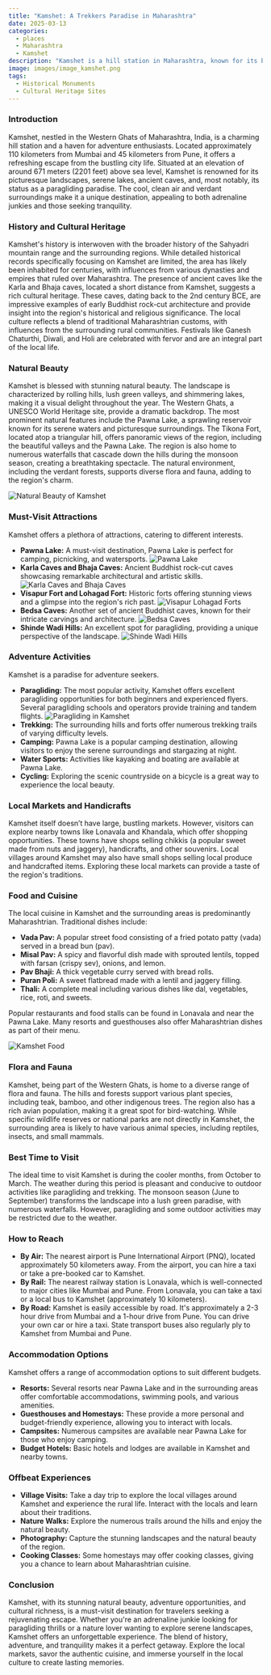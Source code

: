 ```yaml
---
title: "Kamshet: A Trekkers Paradise in Maharashtra"
date: 2025-03-13
categories:
  - places
  - Maharashtra
  - Kamshet
description: "Kamshet is a hill station in Maharashtra, known for its breathtaking views and adventure sports like paragliding. It offers serene landscapes, lush forests, and scenic waterfalls, making it a perfect destination for nature lovers and trekkers. Located near Pune, Kamshet is a hidden gem offering tranquility and adventure in equal measure."
image: images/image_kamshet.png
tags: 
  - Historical Monuments
  - Cultural Heritage Sites
---
```



### **Introduction**

Kamshet, nestled in the Western Ghats of Maharashtra, India, is a charming hill station and a haven for adventure enthusiasts. Located approximately 110 kilometers from Mumbai and 45 kilometers from Pune, it offers a refreshing escape from the bustling city life. Situated at an elevation of around 671 meters (2201 feet) above sea level, Kamshet is renowned for its picturesque landscapes, serene lakes, ancient caves, and, most notably, its status as a paragliding paradise. The cool, clean air and verdant surroundings make it a unique destination, appealing to both adrenaline junkies and those seeking tranquility.

### **History and Cultural Heritage**

Kamshet's history is interwoven with the broader history of the Sahyadri mountain range and the surrounding regions. While detailed historical records specifically focusing on Kamshet are limited, the area has likely been inhabited for centuries, with influences from various dynasties and empires that ruled over Maharashtra. The presence of ancient caves like the Karla and Bhaja caves, located a short distance from Kamshet, suggests a rich cultural heritage. These caves, dating back to the 2nd century BCE, are impressive examples of early Buddhist rock-cut architecture and provide insight into the region's historical and religious significance. The local culture reflects a blend of traditional Maharashtrian customs, with influences from the surrounding rural communities. Festivals like Ganesh Chaturthi, Diwali, and Holi are celebrated with fervor and are an integral part of the local life.

### **Natural Beauty**

Kamshet is blessed with stunning natural beauty. The landscape is characterized by rolling hills, lush green valleys, and shimmering lakes, making it a visual delight throughout the year. The Western Ghats, a UNESCO World Heritage site, provide a dramatic backdrop. The most prominent natural features include the Pawna Lake, a sprawling reservoir known for its serene waters and picturesque surroundings. The Tikona Fort, located atop a triangular hill, offers panoramic views of the region, including the beautiful valleys and the Pawna Lake. The region is also home to numerous waterfalls that cascade down the hills during the monsoon season, creating a breathtaking spectacle. The natural environment, including the verdant forests, supports diverse flora and fauna, adding to the region's charm.

<img src="placeholder_image_kamshet_natural_beauty.jpg" alt="Natural Beauty of Kamshet">

### **Must-Visit Attractions**

Kamshet offers a plethora of attractions, catering to different interests.

*   **Pawna Lake:** A must-visit destination, Pawna Lake is perfect for camping, picnicking, and watersports.
    <img src="placeholder_image_pawna_lake.jpg" alt="Pawna Lake">
*   **Karla Caves and Bhaja Caves:** Ancient Buddhist rock-cut caves showcasing remarkable architectural and artistic skills.
    <img src="placeholder_image_karla_bhaja_caves.jpg" alt="Karla Caves and Bhaja Caves">
*   **Visapur Fort and Lohagad Fort:** Historic forts offering stunning views and a glimpse into the region's rich past.
    <img src="placeholder_image_visapur_lohagad_forts.jpg" alt="Visapur Lohagad Forts">
*   **Bedsa Caves:** Another set of ancient Buddhist caves, known for their intricate carvings and architecture.
    <img src="placeholder_image_bedsa_caves.jpg" alt="Bedsa Caves">
*   **Shinde Wadi Hills:** An excellent spot for paragliding, providing a unique perspective of the landscape.
    <img src="placeholder_image_shinde_wadi_hills.jpg" alt="Shinde Wadi Hills">

### **Adventure Activities**

Kamshet is a paradise for adventure seekers.

*   **Paragliding:** The most popular activity, Kamshet offers excellent paragliding opportunities for both beginners and experienced flyers. Several paragliding schools and operators provide training and tandem flights.
    <img src="placeholder_image_paragliding_kamshet.jpg" alt="Paragliding in Kamshet">
*   **Trekking:** The surrounding hills and forts offer numerous trekking trails of varying difficulty levels.
*   **Camping:** Pawna Lake is a popular camping destination, allowing visitors to enjoy the serene surroundings and stargazing at night.
*   **Water Sports:** Activities like kayaking and boating are available at Pawna Lake.
*   **Cycling:** Exploring the scenic countryside on a bicycle is a great way to experience the local beauty.

### **Local Markets and Handicrafts**

Kamshet itself doesn’t have large, bustling markets. However, visitors can explore nearby towns like Lonavala and Khandala, which offer shopping opportunities. These towns have shops selling chikkis (a popular sweet made from nuts and jaggery), handicrafts, and other souvenirs. Local villages around Kamshet may also have small shops selling local produce and handcrafted items. Exploring these local markets can provide a taste of the region's traditions.

### **Food and Cuisine**

The local cuisine in Kamshet and the surrounding areas is predominantly Maharashtrian. Traditional dishes include:

*   **Vada Pav:** A popular street food consisting of a fried potato patty (vada) served in a bread bun (pav).
*   **Misal Pav:** A spicy and flavorful dish made with sprouted lentils, topped with farsan (crispy sev), onions, and lemon.
*   **Pav Bhaji:** A thick vegetable curry served with bread rolls.
*   **Puran Poli:** A sweet flatbread made with a lentil and jaggery filling.
*   **Thali:** A complete meal including various dishes like dal, vegetables, rice, roti, and sweets.

Popular restaurants and food stalls can be found in Lonavala and near the Pawna Lake. Many resorts and guesthouses also offer Maharashtrian dishes as part of their menu.

<img src="placeholder_image_kamshet_food.jpg" alt="Kamshet Food">

### **Flora and Fauna**

Kamshet, being part of the Western Ghats, is home to a diverse range of flora and fauna. The hills and forests support various plant species, including teak, bamboo, and other indigenous trees. The region also has a rich avian population, making it a great spot for bird-watching. While specific wildlife reserves or national parks are not directly in Kamshet, the surrounding area is likely to have various animal species, including reptiles, insects, and small mammals.

### **Best Time to Visit**

The ideal time to visit Kamshet is during the cooler months, from October to March. The weather during this period is pleasant and conducive to outdoor activities like paragliding and trekking. The monsoon season (June to September) transforms the landscape into a lush green paradise, with numerous waterfalls. However, paragliding and some outdoor activities may be restricted due to the weather.

### **How to Reach**

*   **By Air:** The nearest airport is Pune International Airport (PNQ), located approximately 50 kilometers away. From the airport, you can hire a taxi or take a pre-booked car to Kamshet.
*   **By Rail:** The nearest railway station is Lonavala, which is well-connected to major cities like Mumbai and Pune. From Lonavala, you can take a taxi or a local bus to Kamshet (approximately 10 kilometers).
*   **By Road:** Kamshet is easily accessible by road. It's approximately a 2-3 hour drive from Mumbai and a 1-hour drive from Pune. You can drive your own car or hire a taxi. State transport buses also regularly ply to Kamshet from Mumbai and Pune.

### **Accommodation Options**

Kamshet offers a range of accommodation options to suit different budgets.

*   **Resorts:** Several resorts near Pawna Lake and in the surrounding areas offer comfortable accommodations, swimming pools, and various amenities.
*   **Guesthouses and Homestays:** These provide a more personal and budget-friendly experience, allowing you to interact with locals.
*   **Campsites:** Numerous campsites are available near Pawna Lake for those who enjoy camping.
*   **Budget Hotels:** Basic hotels and lodges are available in Kamshet and nearby towns.

### **Offbeat Experiences**

*   **Village Visits:** Take a day trip to explore the local villages around Kamshet and experience the rural life. Interact with the locals and learn about their traditions.
*   **Nature Walks:** Explore the numerous trails around the hills and enjoy the natural beauty.
*   **Photography:** Capture the stunning landscapes and the natural beauty of the region.
*   **Cooking Classes:** Some homestays may offer cooking classes, giving you a chance to learn about Maharashtrian cuisine.

### **Conclusion**

Kamshet, with its stunning natural beauty, adventure opportunities, and cultural richness, is a must-visit destination for travelers seeking a rejuvenating escape. Whether you're an adrenaline junkie looking for paragliding thrills or a nature lover wanting to explore serene landscapes, Kamshet offers an unforgettable experience. The blend of history, adventure, and tranquility makes it a perfect getaway. Explore the local markets, savor the authentic cuisine, and immerse yourself in the local culture to create lasting memories.


